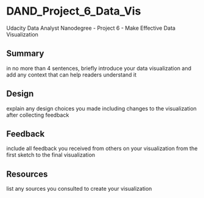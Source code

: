# DAND_Project_6_Data_Vis
Udacity Data Analyst Nanodegree - Project 6 - Make Effective Data Visualization

## Summary
in no more than 4 sentences, briefly introduce your data visualization and add any context that can help readers understand it

## Design
explain any design choices you made including changes to the visualization after collecting feedback

## Feedback
include all feedback you received from others on your visualization from the first sketch to the final visualization

## Resources
list any sources you consulted to create your visualization
